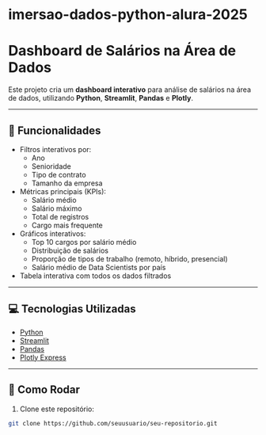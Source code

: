 # imersao-dados-python-alura-2025
# Dashboard de Salários na Área de Dados

Este projeto cria um **dashboard interativo** para análise de salários na área de dados, utilizando **Python**, **Streamlit**, **Pandas** e **Plotly**.

---

## 📝 Funcionalidades

- Filtros interativos por:
  - Ano
  - Senioridade
  - Tipo de contrato
  - Tamanho da empresa
- Métricas principais (KPIs):
  - Salário médio
  - Salário máximo
  - Total de registros
  - Cargo mais frequente
- Gráficos interativos:
  - Top 10 cargos por salário médio
  - Distribuição de salários
  - Proporção de tipos de trabalho (remoto, híbrido, presencial)
  - Salário médio de Data Scientists por país
- Tabela interativa com todos os dados filtrados

---

## 💻 Tecnologias Utilizadas

- [Python](https://www.python.org/)
- [Streamlit](https://streamlit.io/)
- [Pandas](https://pandas.pydata.org/)
- [Plotly Express](https://plotly.com/python/plotly-express/)

---

## 🚀 Como Rodar

1. Clone este repositório:
```bash
git clone https://github.com/seuusuario/seu-repositorio.git
